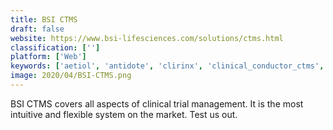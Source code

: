 ```yaml
---
title: BSI CTMS
draft: false 
website: https://www.bsi-lifesciences.com/solutions/ctms.html
classification: ['']
platform: ['Web']
keywords: ['aetiol', 'antidote', 'clirinx', 'clinical_conductor_ctms', 'data+_research', 'fusion_eclinical_suite', 'iqvia', 'infoed_era_portal', 'medidata_ctms', 'oncore', 'openclinica', 'phase_forward_clintrial', 'popsicube', 'redcap', 'realtime-ctms', 'trialkit', 'trialpoint', 'trialpack_designer_ii', 'yprime', 'agclinical']
image: 2020/04/BSI-CTMS.png
---
```

BSI CTMS covers all aspects of clinical trial management. It is the most intuitive and flexible system on the market. Test us out.